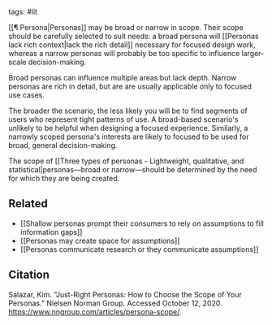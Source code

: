tags: #lit

[[¶ Persona|Personas]] may be broad or narrow in scope. Their scope should be carefully selected to suit needs: a broad persona will [[Personas lack rich context|lack the rich detail]] necessary for focused design work, whereas a narrow personas will probably be too specific to influence larger-scale decision-making. 

Broad personas can influence multiple areas but lack depth. Narrow personas are rich in detail, but are are usually applicable only to focused use cases.

The broader the scenario, the less likely you will be to find segments of users who represent tight patterns of use. A broad-based scenario's unlikely to be helpful when designing a focused experience. Similarly, a narrowly scoped persona's interests are likely to focused to be used for broad, general decision-making. 

The scope of [[Three types of personas - Lightweight, qualitative, and statistical|personas—broad or narrow—should be determined by the need for which they are being created.

## Related 
- [[Shallow personas prompt their consumers to rely on assumptions to fill information gaps]]
- [[Personas may create space for assumptions]]
- [[Personas communicate research or they communicate assumptions]]

## Citation
Salazar, Kim. “Just-Right Personas: How to Choose the Scope of Your Personas.” Nielsen Norman Group. Accessed October 12, 2020. https://www.nngroup.com/articles/persona-scope/.
